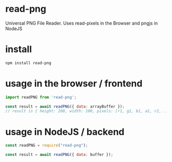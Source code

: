 # read-png
Universal PNG File Reader.  Uses read-pixels in the Browser and pngjs in NodeJS

# install
```bash
npm install read-png
```

# usage in the browser / frontend
```js
import readPNG from 'read-png';

const result = await readPNG({ data: arrayBuffer });
// result is { height: 200, width: 100, pixels: [r1, g1, b1, a1, r2, ...] }
```

# usage in NodeJS / backend
```js
const readPNG = require("read-png");

const result = await readPNG({ data: buffer });
```
